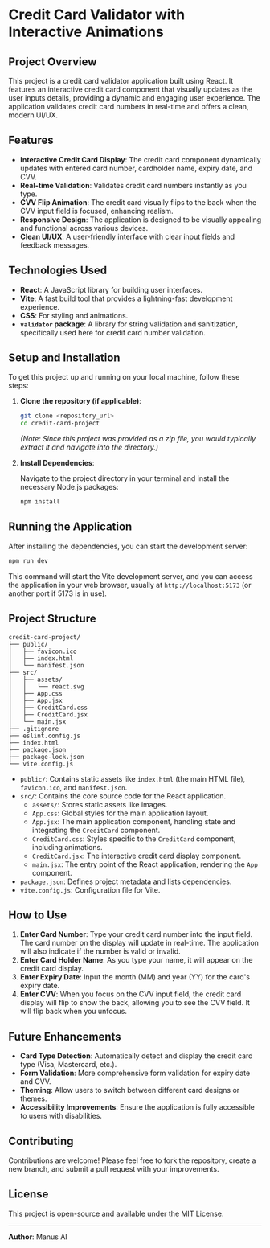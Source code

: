 # Credit Card Validator with Interactive Animations

## Project Overview

This project is a credit card validator application built using React. It features an interactive credit card component that visually updates as the user inputs details, providing a dynamic and engaging user experience. The application validates credit card numbers in real-time and offers a clean, modern UI/UX.

## Features

*   **Interactive Credit Card Display**: The credit card component dynamically updates with entered card number, cardholder name, expiry date, and CVV.
*   **Real-time Validation**: Validates credit card numbers instantly as you type.
*   **CVV Flip Animation**: The credit card visually flips to the back when the CVV input field is focused, enhancing realism.
*   **Responsive Design**: The application is designed to be visually appealing and functional across various devices.
*   **Clean UI/UX**: A user-friendly interface with clear input fields and feedback messages.

## Technologies Used

*   **React**: A JavaScript library for building user interfaces.
*   **Vite**: A fast build tool that provides a lightning-fast development experience.
*   **CSS**: For styling and animations.
*   **`validator` package**: A library for string validation and sanitization, specifically used here for credit card number validation.

## Setup and Installation

To get this project up and running on your local machine, follow these steps:

1.  **Clone the repository (if applicable)**:

    ```bash
    git clone <repository_url>
    cd credit-card-project
    ```

    *(Note: Since this project was provided as a zip file, you would typically extract it and navigate into the directory.)*

2.  **Install Dependencies**:

    Navigate to the project directory in your terminal and install the necessary Node.js packages:

    ```bash
    npm install
    ```

## Running the Application

After installing the dependencies, you can start the development server:

```bash
npm run dev
```

This command will start the Vite development server, and you can access the application in your web browser, usually at `http://localhost:5173` (or another port if 5173 is in use).

## Project Structure

```
credit-card-project/
├── public/
│   ├── favicon.ico
│   ├── index.html
│   └── manifest.json
├── src/
│   ├── assets/
│   │   └── react.svg
│   ├── App.css
│   ├── App.jsx
│   ├── CreditCard.css
│   ├── CreditCard.jsx
│   └── main.jsx
├── .gitignore
├── eslint.config.js
├── index.html
├── package.json
├── package-lock.json
└── vite.config.js
```

*   `public/`: Contains static assets like `index.html` (the main HTML file), `favicon.ico`, and `manifest.json`.
*   `src/`: Contains the core source code for the React application.
    *   `assets/`: Stores static assets like images.
    *   `App.css`: Global styles for the main application layout.
    *   `App.jsx`: The main application component, handling state and integrating the `CreditCard` component.
    *   `CreditCard.css`: Styles specific to the `CreditCard` component, including animations.
    *   `CreditCard.jsx`: The interactive credit card display component.
    *   `main.jsx`: The entry point of the React application, rendering the `App` component.
*   `package.json`: Defines project metadata and lists dependencies.
*   `vite.config.js`: Configuration file for Vite.

## How to Use

1.  **Enter Card Number**: Type your credit card number into the input field. The card number on the display will update in real-time. The application will also indicate if the number is valid or invalid.
2.  **Enter Card Holder Name**: As you type your name, it will appear on the credit card display.
3.  **Enter Expiry Date**: Input the month (MM) and year (YY) for the card's expiry date.
4.  **Enter CVV**: When you focus on the CVV input field, the credit card display will flip to show the back, allowing you to see the CVV field. It will flip back when you unfocus.

## Future Enhancements

*   **Card Type Detection**: Automatically detect and display the credit card type (Visa, Mastercard, etc.).
*   **Form Validation**: More comprehensive form validation for expiry date and CVV.
*   **Theming**: Allow users to switch between different card designs or themes.
*   **Accessibility Improvements**: Ensure the application is fully accessible to users with disabilities.

## Contributing

Contributions are welcome! Please feel free to fork the repository, create a new branch, and submit a pull request with your improvements.

## License

This project is open-source and available under the MIT License.

---

**Author**: Manus AI
